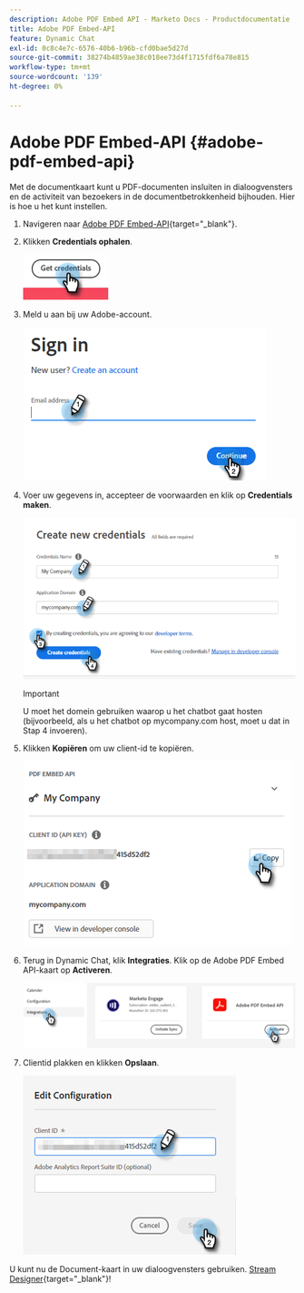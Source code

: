```yaml
---
description: Adobe PDF Embed API - Marketo Docs - Productdocumentatie
title: Adobe PDF Embed-API
feature: Dynamic Chat
exl-id: 0c8c4e7c-6576-40b6-b96b-cfd0bae5d27d
source-git-commit: 38274b4859ae38c018ee73d4f1715fdf6a78e815
workflow-type: tm+mt
source-wordcount: '139'
ht-degree: 0%

---
```


# Adobe PDF Embed-API {#adobe-pdf-embed-api}

Met de documentkaart kunt u PDF-documenten insluiten in dialoogvensters en de activiteit van bezoekers in de documentbetrokkenheid bijhouden. Hier is hoe u het kunt instellen.

1. Navigeren naar [Adobe PDF Embed-API](https://udp.adobe.io/document-services/apis/pdf-embed/){target="_blank"}.

1. Klikken **Credentials ophalen**.

   ![](assets/adobe-pdf-embed-api-1.png)

1. Meld u aan bij uw Adobe-account.

   ![](assets/adobe-pdf-embed-api-2.png)

1. Voer uw gegevens in, accepteer de voorwaarden en klik op **Credentials maken**.

   ![](assets/adobe-pdf-embed-api-3.png)

   >[!IMPORTANT]
   >
   >U moet het domein gebruiken waarop u het chatbot gaat hosten (bijvoorbeeld, als u het chatbot op mycompany.com host, moet u dat in Stap 4 invoeren).

1. Klikken **Kopiëren** om uw client-id te kopiëren.

   ![](assets/adobe-pdf-embed-api-4.png)

1. Terug in Dynamic Chat, klik **Integraties**. Klik op de Adobe PDF Embed API-kaart op **Activeren**.

   ![](assets/adobe-pdf-embed-api-5.png)

1. Clientid plakken en klikken **Opslaan**.

   ![](assets/adobe-pdf-embed-api-6.png)

U kunt nu de Document-kaart in uw dialoogvensters gebruiken. [Stream Designer](/help/marketo/product-docs/demand-generation/dynamic-chat/automated-chat/stream-designer.md){target="_blank"}!
